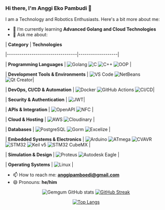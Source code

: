 ### Hi there, I'm Anggi Eko Pambudi 👋

I am a Technology and Robotics Enthusiasts. Here's a bit more about me:

- 🌱 I’m currently learning **Advanced Golang and Cloud Technologies**
- 💬 Ask me about:

| **Category**                     | **Technologies**

|----------------------------------|-------------------|

| **Programming Languages**        | ![Golang](https://img.shields.io/badge/-Golang-00ADD8?style=flat-square&logo=go&logoColor=white) ![C](https://img.shields.io/badge/-C-A8B9CC?style=flat-square&logo=c&logoColor=white) ![C++](https://img.shields.io/badge/-C++-00599C?style=flat-square&logo=cplusplus&logoColor=white) ![OOP](https://img.shields.io/badge/-OOP-009688?style=flat-square&logo=objectorientedprogramming&logoColor=white)        |

| **Development Tools & Environments** | ![VS Code](https://img.shields.io/badge/-VS_Code-007ACC?style=flat-square&logo=visualstudiocode&logoColor=white) ![NetBeans](https://img.shields.io/badge/-NetBeans-1B6AC6?style=flat-square&logo=apachenetbeanside&logoColor=white) ![Qt Creator](https://img.shields.io/badge/-Qt_Creator-41CD52?style=flat-square&logo=qt&logoColor=white)|

| **DevOps, CI/CD & Automation**       | ![Docker](https://img.shields.io/badge/-Docker-46a2f1?style=flat-square&logo=docker&logoColor=white) ![GitHub Actions](https://img.shields.io/badge/-GitHub_Actions-2088FF?style=flat-square&logo=githubactions&logoColor=white) ![CI/CD](https://img.shields.io/badge/-CI%2FCD-222222?style=flat-square&logo=gitlab&logoColor=white)|

| **Security & Authentication**        | ![JWT](https://img.shields.io/badge/-JWT-000000?style=flat-square&logo=jsonwebtokens&logoColor=white)|

| **APIs & Integration**               | ![OpenAPI](https://img.shields.io/badge/-OpenAPI-85EA2D?style=flat-square&logo=openapiinitiative&logoColor=white) ![NFC](https://img.shields.io/badge/-NFC-0082FC?style=flat-square&logo=nfc&logoColor=white)                                                                                                                                                                    |

| **Cloud & Hosting**                  | ![AWS](https://img.shields.io/badge/-AWS-232F3E?style=flat-square&logo=amazonaws&logoColor=white) ![Cloudinary](https://img.shields.io/badge/-Cloudinary-F38020?style=flat-square&logo=cloudinary&logoColor=white)                                                                                                                                                               |

| **Databases**                        | ![PostgreSQL](https://img.shields.io/badge/-PostgreSQL-336791?style=flat-square&logo=postgresql&logoColor=white) ![Gorm](https://img.shields.io/badge/-Gorm-3776AB?style=flat-square&logo=go&logoColor=white) ![Excelize](https://img.shields.io/badge/-Excelize-217346?style=flat-square&logo=microsoft-excel&logoColor=white)                                                        |

| **Embedded Systems & Electronics**   | ![Arduino](https://img.shields.io/badge/-Arduino-00979D?style=flat-square&logo=arduino&logoColor=white) ![ATmega](https://img.shields.io/badge/-ATmega-0082FC?style=flat-square&logo=atmel&logoColor=white) ![CVAVR](https://img.shields.io/badge/-CVAVR-EE2C2C?style=flat-square&logo=c&logoColor=white) ![STM32](https://img.shields.io/badge/-STM32-03234B?style=flat-square&logo=stmicroelectronics&logoColor=white) ![Keil v5](https://img.shields.io/badge/-Keil_v5-007396?style=flat-square&logo=arm&logoColor=white) ![STM32 CubeMX](https://img.shields.io/badge/-STM32_CubeMX-00AAE7?style=flat-square&logo=stmicroelectronics&logoColor=white) |

| **Simulation & Design**              | ![Proteus](https://img.shields.io/badge/-Proteus-1B72BE?style=flat-square&logo=proteus&logoColor=white) ![Autodesk Eagle](https://img.shields.io/badge/-Autodesk_Eagle-0696D7?style=flat-square&logo=autodesk&logoColor=white)                                                                                                                                                 |

| **Operating Systems**                | ![Linux](https://img.shields.io/badge/-Linux-FCC624?style=flat-square&logo=linux&logoColor=black)                                                                                                                                                                                                                                                                                 |

- 📫 How to reach me: **[anggipamboedi@gmail.com](mailto:anggipamboedi@gmail.com)**
- 😄 Pronouns: **he/him**
  
<div align="center">

  ![Gemgum GitHub stats](https://github-readme-stats.vercel.app/api?username=gemgum&show_icons=true&bg_color=00000000&title_color=00ADD8&icon_color=00ADD8&text_bold=true&text_color=00ADD8&disable_animations=true&border_radius=10&border_color=808080)
    [![GitHub Streak](https://github-readme-streak-stats.herokuapp.com?user=gemgum&theme=transparent&border_radius=10&border=808080&ring=FF4500&fire=FFD700&currStreakNum=00ADD8&currStreakLabel=00ADD8&sideNums=00ADD8&dates=00ADD8&background=00000000&stroke=00ADD8&sideLabels=00ADD8&disable_animations=true)](https://git.io/streak-stats)

</div>

<div align="center">

 [![Top Langs](https://github-readme-stats.vercel.app/api/top-langs/?username=gemgum&hide=html&bg_color=00000000&title_color=00ADD8&text_color=00ADD8&disable_animations=true&border_radius=50&border_color=808080)](https://github.com/anuraghazra/github-readme-stats)

</div>

